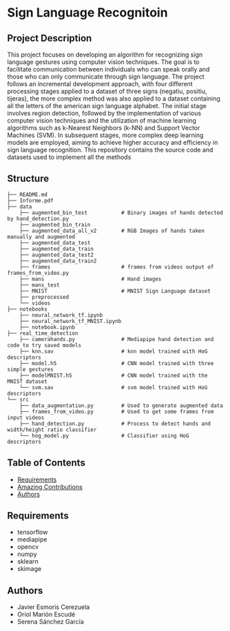 # Sign Language Recognitoin
## Project Description
This project focuses on developing an algorithm for recognizing sign language gestures using computer vision techniques. The goal is to facilitate communication between individuals who can speak orally and those who can only communicate through sign language.
The project follows an incremental development approach, with four different processing stages applied to a dataset of three signs (negatiu, positiu, tijeras), the more complex method was also applied to a dataset containing all the letters of the american sign language alphabet. The initial stage involves region detection, followed by the implementation of various computer vision techniques and the utilization of machine learning algorithms such as k-Nearest Neighbors (k-NN) and Support Vector Machines (SVM). In subsequent stages, more complex deep learning models are employed, aiming to achieve higher accuracy and efficiency in sign language recognition.
This repository contains the source code and datasets used to implement all the methods

## Structure
```
├── README.md
├── Informe.pdf
├── data
    ├── augmented_bin_test           # Binary images of hands detected by hand_detection.py 
    ├── augmented_bin_train     
    ├── augmented_data_all_v2        # RGB Images of hands taken manually and augmented 
    ├── augmented_data_test         
    ├── augmented_data_train
    ├── augmented_data_test2
    ├── augmented_data_train2
    ├── frames                       # frames from videos output of frames_from_video.py
    ├── mans                         # Hand images
    ├── mans_test
    ├── MNIST                        # MNIST Sign Language dataset
    ├── preprocessed                 
    └── videos
├── notebooks
    ├── neural_network_tf.ipynb
    ├── neural_network_tf_MNIST.ipynb
    ├── notebook.ipynb
├── real_time_detection
    ├── camerahands.py               # Mediapipe hand detection and code to try saved models
    ├── knn.sav                      # knn model trained with HoG descriptors
    ├── model.h5                     # CNN model trained with three simple gestures
    ├── modelMNIST.h5                # CNN model trained with the MNIST dataset
    └── svm.sav                      # svm model trained with HoG descriptors
└── src
    ├── data_augmentation.py         # Used to generate augmented data
    ├── frames_from_video.py         # Used to get some frames from input videos
    ├── hand_detection.py            # Process to detect hands and width/height ratio classifier
    └── hog_model.py                 # Classifier using HoG descriptors
```
## Table of Contents
 + [Requirements](#Requirements)
 + [Amazing Contributions](#Amazing-Contributions)
 + [Authors](#Authors)
## Requirements
+ tensorflow
+ mediapipe
+ opencv
+ numpy
+ sklearn
+ skimage
## Authors
 + Javier Esmoris Cerezuela
 + Oriol Marión Escudé
 + Serena Sánchez García
